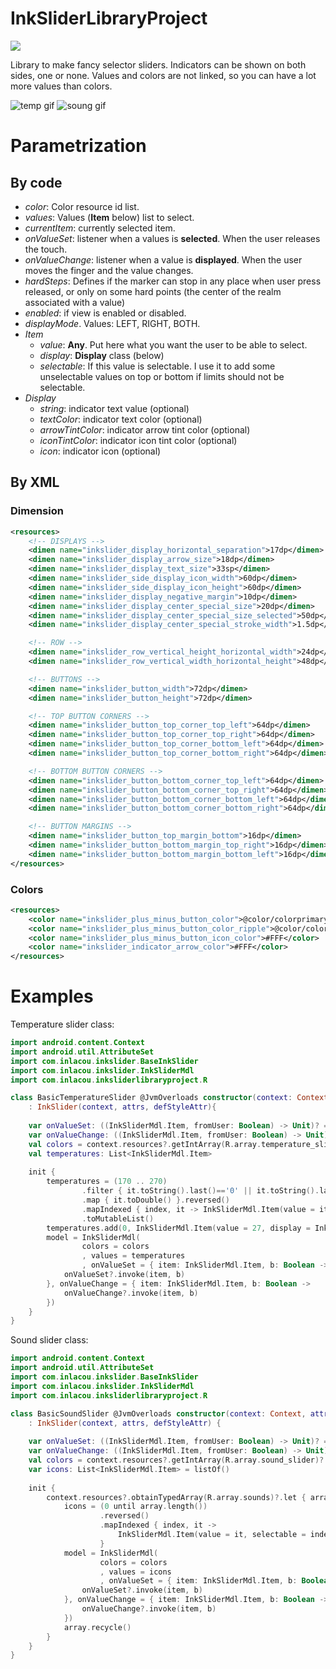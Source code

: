 # InkSliderLibraryProject

[![](https://jitpack.io/v/irontec/InkSlider.svg)](https://jitpack.io/#irontec/InkSlider)

Library to make fancy selector sliders. Indicators can be shown on both sides, one or none. Values and colors are not linked, so you can have a lot more values than colors.

![temp gif](https://github.com/irontec/InkSlider/blob/master/temp.gif)
![soung gif](https://github.com/irontec/InkSlider/blob/master/sound.gif)

# Parametrization

## By code

* *color*: Color resource id list.
* *values*: Values (**Item** below) list to select.
* *currentItem*: currently selected item.
* *onValueSet*: listener when a values is **selected**. When the user releases the touch.
* *onValueChange*: listener when a value is **displayed**. When the user moves the finger and the value changes.
* *hardSteps*: Defines if the marker can stop in any place when user press released, or only on some hard points (the center of the realm associated with a value)
* *enabled*: if view is enabled or disabled.
* *displayMode*. Values: LEFT, RIGHT, BOTH.
* *Item*
  * *value*: **Any**. Put here what you want the user to be able to select.
  * *display*: **Display** class (below)
  * *selectable*: If this value is selectable. I use it to add some unselectable values on top or bottom if limits should not be selectable.
* *Display*
  * *string*: indicator text value (optional)
  * *textColor*: indicator text color (optional)
  * *arrowTintColor*: indicator arrow tint color (optional)
  * *iconTintColor*: indicator icon tint color (optional)
  * *icon*: indicator icon (optional)

## By XML

### Dimension

```XML
<resources>
	<!-- DISPLAYS -->
	<dimen name="inkslider_display_horizontal_separation">17dp</dimen>
	<dimen name="inkslider_display_arrow_size">18dp</dimen>
	<dimen name="inkslider_display_text_size">33sp</dimen>
	<dimen name="inkslider_side_display_icon_width">60dp</dimen>
	<dimen name="inkslider_side_display_icon_height">60dp</dimen>
	<dimen name="inkslider_display_negative_margin">10dp</dimen>
	<dimen name="inkslider_display_center_special_size">20dp</dimen>
	<dimen name="inkslider_display_center_special_size_selected">50dp</dimen>
	<dimen name="inkslider_display_center_special_stroke_width">1.5dp</dimen>

	<!-- ROW -->
	<dimen name="inkslider_row_vertical_height_horizontal_width">24dp</dimen>
	<dimen name="inkslider_row_vertical_width_horizontal_height">48dp</dimen>

	<!-- BUTTONS -->
	<dimen name="inkslider_button_width">72dp</dimen>
	<dimen name="inkslider_button_height">72dp</dimen>

	<!-- TOP BUTTON CORNERS -->
	<dimen name="inkslider_button_top_corner_top_left">64dp</dimen>
	<dimen name="inkslider_button_top_corner_top_right">64dp</dimen>
	<dimen name="inkslider_button_top_corner_bottom_left">64dp</dimen>
	<dimen name="inkslider_button_top_corner_bottom_right">64dp</dimen>

	<!-- BOTTOM BUTTON CORNERS -->
	<dimen name="inkslider_button_bottom_corner_top_left">64dp</dimen>
	<dimen name="inkslider_button_bottom_corner_top_right">64dp</dimen>
	<dimen name="inkslider_button_bottom_corner_bottom_left">64dp</dimen>
	<dimen name="inkslider_button_bottom_corner_bottom_right">64dp</dimen>

	<!-- BUTTON MARGINS -->
	<dimen name="inkslider_button_top_margin_bottom">16dp</dimen>
	<dimen name="inkslider_button_bottom_margin_top_right">16dp</dimen>
	<dimen name="inkslider_button_bottom_margin_bottom_left">16dp</dimen>
</resources>
```

### Colors

```XML
<resources>
	<color name="inkslider_plus_minus_button_color">@color/colorprimary</color>
	<color name="inkslider_plus_minus_button_color_ripple">@color/colorprimaryripple</color>
	<color name="inkslider_plus_minus_button_icon_color">#FFF</color>
	<color name="inkslider_indicator_arrow_color">#FFF</color>
</resources>
```

# Examples

Temperature slider class:

```kt
import android.content.Context
import android.util.AttributeSet
import com.inlacou.inkslider.BaseInkSlider
import com.inlacou.inkslider.InkSliderMdl
import com.inlacou.inksliderlibraryproject.R

class BasicTemperatureSlider @JvmOverloads constructor(context: Context, attrs: AttributeSet? = null, defStyleAttr: Int = 0)
	: InkSlider(context, attrs, defStyleAttr){
	
	var onValueSet: ((InkSliderMdl.Item, fromUser: Boolean) -> Unit)? = null
	var onValueChange: ((InkSliderMdl.Item, fromUser: Boolean) -> Unit)? = null
	val colors = context.resources?.getIntArray(R.array.temperature_slider)?.toList() ?: listOf()
	val temperatures: List<InkSliderMdl.Item>
	
	init {
		temperatures = (170 .. 270)
				.filter { it.toString().last()=='0' || it.toString().last()=='5' }
				.map { it.toDouble() }.reversed()
				.mapIndexed { index, it -> InkSliderMdl.Item(value = it / 10, display = InkSliderMdl.Display("${it / 10}º", textColor = colors[(index + 1) / 2])) }
				.toMutableList()
		temperatures.add(0, InkSliderMdl.Item(value = 27, display = InkSliderMdl.Display(string = "27.0º", textColor = colors[0]), selectable = false))
		model = InkSliderMdl(
				colors = colors
				, values = temperatures
				, onValueSet = { item: InkSliderMdl.Item, b: Boolean ->
			onValueSet?.invoke(item, b)
		}, onValueChange = { item: InkSliderMdl.Item, b: Boolean ->
			onValueChange?.invoke(item, b)
		})
	}
}
```

Sound slider class:

```kt
import android.content.Context
import android.util.AttributeSet
import com.inlacou.inkslider.BaseInkSlider
import com.inlacou.inkslider.InkSliderMdl
import com.inlacou.inksliderlibraryproject.R

class BasicSoundSlider @JvmOverloads constructor(context: Context, attrs: AttributeSet? = null, defStyleAttr: Int = 0)
	: InkSlider(context, attrs, defStyleAttr) {
	
	var onValueSet: ((InkSliderMdl.Item, fromUser: Boolean) -> Unit)? = null
	var onValueChange: ((InkSliderMdl.Item, fromUser: Boolean) -> Unit)? = null
	val colors = context.resources?.getIntArray(R.array.sound_slider)?.toList() ?: listOf()
	var icons: List<InkSliderMdl.Item> = listOf()
	
	init {
		context.resources?.obtainTypedArray(R.array.sounds)?.let { array ->
			icons = (0 until array.length())
					.reversed()
					.mapIndexed { index, it ->
						InkSliderMdl.Item(value = it, selectable = index != 0, display = InkSliderMdl.Display(icon = array.getResourceId(index, -1)))
					}
			model = InkSliderMdl(
					colors = colors
					, values = icons
					, onValueSet = { item: InkSliderMdl.Item, b: Boolean ->
				onValueSet?.invoke(item, b)
			}, onValueChange = { item: InkSliderMdl.Item, b: Boolean ->
				onValueChange?.invoke(item, b)
			})
			array.recycle()
		}
	}
}
```
